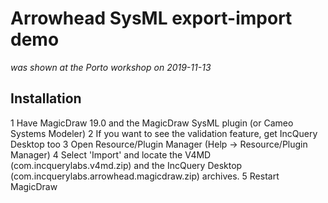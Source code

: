 # Arrowhead SysML export-import demo

*was shown at the Porto workshop on 2019-11-13*

## Installation

1 Have MagicDraw 19.0 and the MagicDraw SysML plugin (or Cameo Systems Modeler)
2 If you want to see the validation feature, get IncQuery Desktop too
3 Open Resource/Plugin Manager (Help → Resource/Plugin Manager)
4 Select 'Import' and locate the V4MD (com.incquerylabs.v4md.zip) and the IncQuery Desktop (com.incquerylabs.arrowhead.magicdraw.zip) archives.
5 Restart MagicDraw

